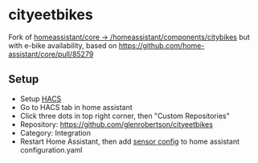 # cityeetbikes
Fork of [homeassistant/core -> /homeassistant/components/citybikes](https://github.com/home-assistant/core/tree/dev/homeassistant/components/citybikes) but with e-bike availability, based on https://github.com/home-assistant/core/pull/85279

## Setup

* Setup [HACS](https://hacs.xyz/)
* Go to HACS tab in home assistant
* Click three dots in top right corner, then "Custom Repositories"
* Repository: https://github.com/glenrobertson/cityeetbikes 
* Category: Integration
* Restart Home Assistant, then add [sensor config](https://www.home-assistant.io/integrations/citybikes/) to home assistant configuration.yaml
